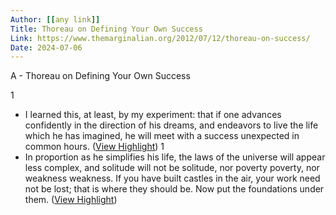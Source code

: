 ```yaml
---
Author: [[any link]]
Title: Thoreau on Defining Your Own Success
Link: https://www.themarginalian.org/2012/07/12/thoreau-on-success/
Date: 2024-07-06
---
```

A - Thoreau on Defining Your Own Success

1
- I learned this, at least, by my experiment: that if one advances confidently in the direction of his dreams, and endeavors to live the life which he has imagined, he will meet with a success unexpected in common hours. ([View Highlight](https://instapaper.com/read/1528162898/20333918))
1
- In proportion as he simplifies his life, the laws of the universe will appear less complex, and solitude will not be solitude, nor poverty poverty, nor weakness weakness. If you have built castles in the air, your work need not be lost; that is where they should be. Now put the foundations under them. ([View Highlight](https://instapaper.com/read/1528162898/20333923))
